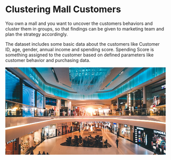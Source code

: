 # Clustering Mall Customers

You own a mall and you want to uncover the customers behaviors and cluster them in groups, so that findings can be given to marketing team and plan the strategy accordingly.

The dataset includes some basic data about the customers like Customer ID, age, gender, annual income and spending score. Spending Score is something assigned to the customer based on defined parameters like customer behavior and purchasing data.


![image](images/mall.jpg)
